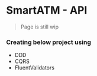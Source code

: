 # SmartATM - API

> Page is still wip

### Creating below project using 
- DDD
- CQRS
- FluentValidators